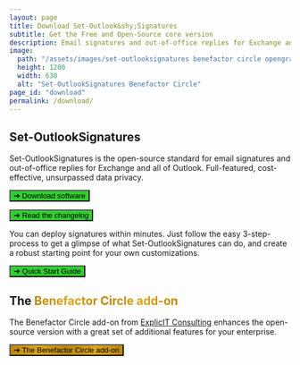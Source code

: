 ```yaml
---
layout: page
title: Download Set-Outlook&shy;Signatures
subtitle: Get the Free and Open-Source core version
description: Email signatures and out-of-office replies for Exchange and all of Outlook. Full-featured, cost-effective, unsurpassed data privacy.
image:
  path: "/assets/images/set-outlooksignatures benefactor circle opengraph1200x630.png"
  height: 1200
  width: 630
  alt: "Set-OutlookSignatures Benefactor Circle"
page_id: "download"
permalink: /download/
---
```

<h2 id="set-outlooksignatures">Set-OutlookSignatures</h2>
<p>
Set-OutlookSignatures is the open-source standard for email signatures and out-of-office replies for Exchange and all of Outlook. Full-featured, cost-effective, unsurpassed data privacy.
</p>

<p><a id="download-link" href="https://github.com/Set-OutlookSignatures/Set-OutlookSignatures/releases"><button class="button is-link is-normal is-hovered has-text-black" style="background-color: limegreen">➔ Download software</button></a></p>

<p><a href="https://github.com/Set-OutlookSignatures/Set-OutlookSignatures/blob/main/docs/CHANGELOG.md"><button class="button is-link is-normal is-hovered has-text-black" style="background-color: limegreen">➔ Read the changelog</button></a></p>

<p>You can deploy signatures within minutes. Just follow the easy 3-step-process to get a glimpse of what Set-OutlookSignatures can do, and create a robust starting point for your own customizations.</p>

<p><a href="/quickstart"><button class="button is-link is-normal is-hovered has-text-black" style="background-color: limegreen">➔ Quick Start Guide</button></a></p>

<h2 id="benefactor-circle">The <span style="font-weight: bold; background-image: linear-gradient(to right, darkgoldenrod, goldenrod, darkgoldenrod, goldenrod, darkgoldenrod); background-clip: text; color: transparent;">Benefactor Circle add-on</span></h2>
<p>The Benefactor Circle add-on from <a href="https://explicitconsulting.at">ExplicIT Consulting</a> enhances the open-source version with a great set of additional features for your enterprise.</p>

<p><a href="/benefactorcircle"><button class="button is-link is-normal is-hovered has-text-black" style="background-image: linear-gradient(to right, darkgoldenrod, goldenrod, darkgoldenrod, goldenrod, darkgoldenrod)">➔ The Benefactor Circle add-on</button></a></p>

<script>
    // Function to fetch the latest release and update the link
    async function updateDownloadLink() {
        const owner = 'Set-OutlookSignatures';
        const repo = 'Set-OutlookSignatures';
        const repoURL = `https://api.github.com/repos/${owner}/${repo}/releases/latest`;

        try {
            const response = await fetch(repoURL);
            if (!response.ok) {
                throw new Error(`GitHub API request failed with status: ${response.status}`);
            }

            const data = await response.json();
            const firstAsset = data.assets[0];

            if (firstAsset && firstAsset.browser_download_url) {
                const downloadLink = document.getElementById('download-link');
                if (downloadLink) {
                    downloadLink.href = firstAsset.browser_download_url;
                }
            } else {
                console.error('No assets found for the latest release.');
            }
        } catch (error) {
            console.error('Error fetching latest release:', error);
        }
    }

    // Bind the function to the DOMContentLoaded event
    document.addEventListener('DOMContentLoaded', updateDownloadLink);
</script>